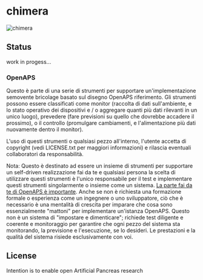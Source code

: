 # chimera
![chimera](https://cloud.githubusercontent.com/assets/9915825/13510403/95593ac8-e190-11e5-8d9a-ff0035aada7c.jpg)
## Status
work in progess...

### OpenAPS 
Questo è parte di una serie di strumenti per supportare un'implementazione semovente bricolage basato sul disegno OpenAPS riferimento. Gli strumenti possono essere classificati come monitor (raccolta di dati sull'ambiente, e lo stato operativo dei dispositivi e / o aggregare quanti più dati rilevanti in un unico luogo), prevedere (fare previsioni su quello che dovrebbe accadere il prossimo), o il controllo (promulgare cambiamenti, e l'alimentazione più dati nuovamente dentro il monitor).

L'uso di questi strumenti o qualsiasi pezzo all'interno, l'utente accetta di copyright (vedi LICENSE.txt per maggiori informazioni) e rilascia eventuali collaboratori da responsabilità.

Nota: Questo è destinato ad essere un insieme di strumenti per supportare un self-driven realizzazione fai da te e qualsiasi persona la scelta di utilizzare questi strumenti è l'unico responsabile per il test e implementare questi strumenti singolarmente o insieme come un sistema. [La parte fai da te di OpenAPS è importante](http://bit.ly/1NBbZtO). Anche se non è richiesta una formazione formale o esperienza come un ingegnere o uno sviluppatore, ciò che è necessario è una mentalità di crescita per imparare che cosa sono essenzialmente "mattoni" per implementare un'istanza OpenAPS. Questo non è un sistema di "impostare e dimenticare"; richiede test diligente e coerente e monitoraggio per garantire che ogni pezzo del sistema sta monitorando, la previsione e l'esecuzione, se lo desideri. Le prestazioni e la qualità del sistema risiede esclusivamente con voi.


## License
Intention is to enable open Artificial Pancreas research


